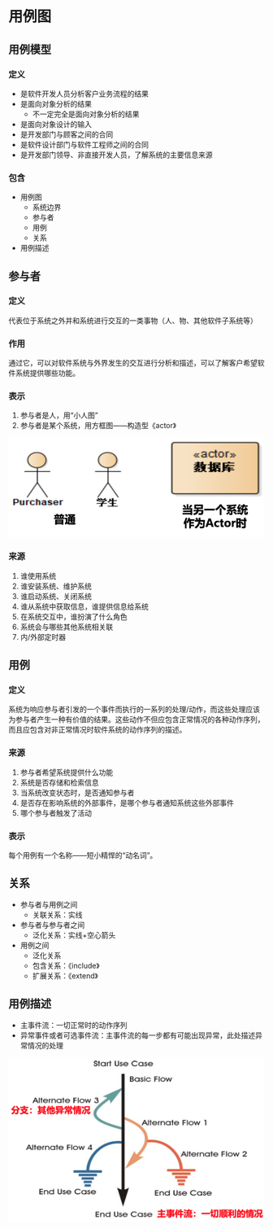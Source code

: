 # 用例图

## 用例模型

### 定义
* 是软件开发人员分析客户业务流程的结果
* 是面向对象分析的结果
  * 不一定完全是面向对象分析的结果
* 是面向对象设计的输入
* 是开发部门与顾客之间的合同
* 是软件设计部门与软件工程师之间的合同
* 是开发部门领导、非直接开发人员，了解系统的主要信息来源

### 包含
* 用例图
  * 系统边界
  * 参与者
  * 用例
  * 关系
* 用例描述



## 参与者

### 定义
代表位于系统之外并和系统进行交互的一类事物（人、物、其他软件子系统等）

### 作用
通过它，可以对软件系统与外界发生的交互进行分析和描述，可以了解客户希望软件系统提供哪些功能。

### 表示
1. 参与者是人，用“小人图”
2. 参与者是某个系统，用方框图——构造型《actor》

![usecase+20220113103408](https://raw.githubusercontent.com/loli0con/picgo/master/images/usecase%2B20220113103408.png%2B2022-01-13-10-34-08)

### 来源
1. 谁使用系统
2. 谁安装系统、维护系统
3. 谁启动系统、关闭系统
4. 谁从系统中获取信息，谁提供信息给系统
5. 在系统交互中，谁扮演了什么角色
6. 系统会与哪些其他系统相关联
7. 内/外部定时器



## 用例

### 定义
系统为响应参与者引发的一个事件而执行的一系列的处理/动作，而这些处理应该为参与者产生一种有价值的结果。这些动作不但应包含正常情况的各种动作序列，而且应包含对非正常情况时软件系统的动作序列的描述。

### 来源
1. 参与者希望系统提供什么功能
2. 系统是否存储和检索信息
3. 当系统改变状态时，是否通知参与者
4. 是否存在影响系统的外部事件，是哪个参与者通知系统这些外部事件
5. 哪个参与者触发了活动

### 表示
每个用例有一个名称——短小精悍的“动名词”。



## 关系
* 参与者与用例之间
  * 关联关系：实线
* 参与者与参与者之间
  * 泛化关系：实线+空心箭头
* 用例之间
  * 泛化关系
  * 包含关系：《include》
  * 扩展关系：《extend》


## 用例描述
* 主事件流：一切正常时的动作序列
* 异常事件或者可选事件流：主事件流的每一步都有可能出现异常，此处描述异常情况的处理

![usecase+20220113104450](https://raw.githubusercontent.com/loli0con/picgo/master/images/usecase%2B20220113104450.png%2B2022-01-13-10-44-51)